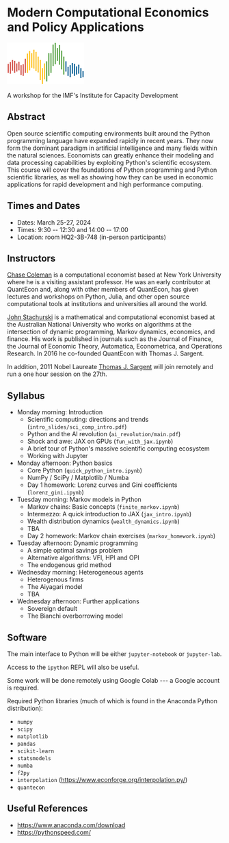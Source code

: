 # Modern Computational Economics and Policy Applications

![](qe-logo-large.png)

A workshop for the IMF's Institute for Capacity Development

## Abstract

Open source scientific computing environments built around the Python
programming language have expanded rapidly in recent years. They now form the
dominant paradigm in artificial intelligence and many fields within the natural
sciences.  Economists can greatly enhance their modeling and data processing
capabilities by exploiting Python's scientific ecosystem.  This course will
cover the foundations of Python programming and Python scientific libraries, as
well as showing how they can be used in economic applications for rapid
development and high performance computing.

## Times and Dates

* Dates: March 25-27, 2024
* Times: 9:30 -- 12:30 and 14:00 -- 17:00 
* Location: room HQ2-3B-748 (in-person participants) 

## Instructors

[Chase Coleman](https://github.com/cc7768) is a computational economist based at New York University where
he is a visiting assistant professor. He was an early contributor at QuantEcon
and, along with other members of QuantEcon, has given lectures and workshops
on Python, Julia, and other open source computational tools at institutions and
universities all around the world.

[John Stachurski](https://johnstachurski.net/) is a mathematical and
computational economist based at the Australian National University who works on
algorithms at the intersection of dynamic programming, Markov dynamics,
economics, and finance.  His work is published in journals such as the Journal
of Finance, the Journal of Economic Theory, Automatica, Econometrica, and
Operations Research.  In 2016 he co-founded QuantEcon with Thomas J. Sargent. 

In addition, 2011 Nobel Laureate [Thomas J. Sargent](http://www.tomsargent.com/)
will join remotely and run a one hour session on the 27th.


## Syllabus

* Monday morning: Introduction 
  - Scientific computing: directions and trends (`intro_slides/sci_comp_intro.pdf`)
  - Python and the AI revolution (`ai_revolution/main.pdf`)
  - Shock and awe: JAX on GPUs (`fun_with_jax.ipynb`)
  - A brief tour of Python's massive scientific computing ecosystem
  - Working with Jupyter
* Monday afternoon: Python basics
  - Core Python  (`quick_python_intro.ipynb`)
  - NumPy / SciPy / Matplotlib / Numba
  - Day 1 homework: Lorenz curves and Gini coefficients (`lorenz_gini.ipynb`)
* Tuesday morning: Markov models in Python
  - Markov chains: Basic concepts (`finite_markov.ipynb`)
  - Intermezzo: A quick introduction to JAX (`jax_intro.ipynb`)
  - Wealth distribution dynamics (`wealth_dynamics.ipynb`)
  - TBA
  - Day 2 homework: Markov chain exercises (`markov_homework.ipynb`)
* Tuesday afternoon: Dynamic programming
  - A simple optimal savings problem
  - Alternative algorithms: VFI, HPI and OPI
  - The endogenous grid method
* Wednesday morning: Heterogeneous agents
  - Heterogenous firms
  - The Aiyagari model
  - TBA
* Wednesday afternoon: Further applications
  - Sovereign default
  - The Bianchi overborrowing model


## Software

The main interface to Python will be either `jupyter-notebook` or `jupyter-lab`.

Access to the `ipython` REPL will also be useful.

Some work will be done remotely using Google Colab --- a Google account is
required.

Required Python libraries (much of which is found in the Anaconda Python distribution):

* `numpy`
* `scipy`
* `matplotlib`
* `pandas`
* `scikit-learn`
* `statsmodels`
* `numba`
* `f2py`
* `interpolation` (https://www.econforge.org/interpolation.py/)
* `quantecon`

## Useful References

* https://www.anaconda.com/download
* https://pythonspeed.com/
